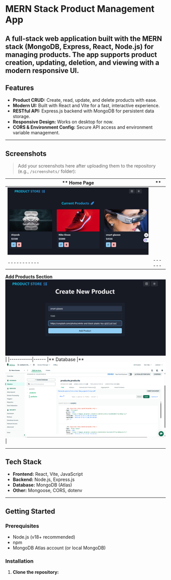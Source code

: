 # MERN Stack Product Management App

A full-stack web application built with the MERN stack (MongoDB, Express, React, Node.js) for managing products. The app supports product creation, updating, deletion, and viewing with a modern responsive UI.
---

## Features

- **Product CRUD:** Create, read, update, and delete products with ease.
- **Modern UI:** Built with React and Vite for a fast, interactive experience.
- **RESTful API:** Express.js backend with MongoDB for persistent data storage.
- **Responsive Design:** Works on desktop for now.
- **CORS & Environment Config:** Secure API access and environment variable management.

---

## Screenshots

> Add your screenshots here after uploading them to the repository (e.g., `/screenshots/` folder):

|** Home Page |** 
|-----------|------
| ![Home](homepage.png) |
|-----------|------
**Add Products Section**
 ![List](products.png) |
|-----------|------
|** Database |** 
![Add](database.png) |

---

## Tech Stack

- **Frontend:** React, Vite, JavaScript
- **Backend:** Node.js, Express.js
- **Database:** MongoDB (Atlas)
- **Other:** Mongoose, CORS, dotenv

---

##  Getting Started

### Prerequisites

- Node.js (v18+ recommended)
- npm
- MongoDB Atlas account (or local MongoDB)

### Installation

1. **Clone the repository:**

